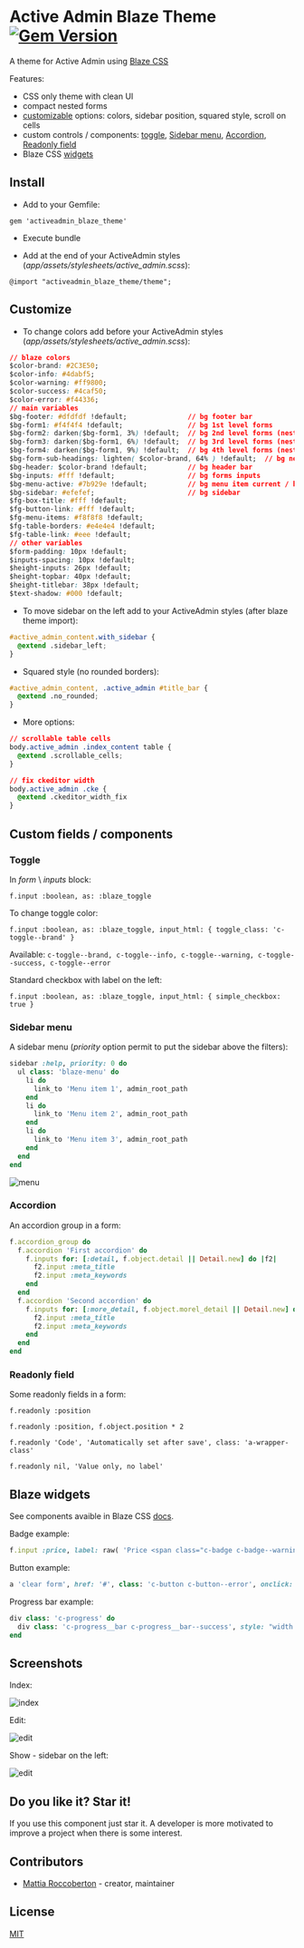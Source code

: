 # Active Admin Blaze Theme [![Gem Version](https://badge.fury.io/rb/activeadmin_blaze_theme.svg)](https://badge.fury.io/rb/activeadmin_blaze_theme)

A theme for Active Admin using [Blaze CSS](http://blazecss.com/)

Features:

- CSS only theme with clean UI
- compact nested forms
- [customizable](#customize) options: colors, sidebar position, squared style, scroll on cells
- custom controls / components: [toggle](#toggle), [Sidebar menu](#sidebar-menu), [Accordion](#accordion), [Readonly field](#readonly-field)
- Blaze CSS [widgets](#blaze-widgets)

## Install

- Add to your Gemfile:

`gem 'activeadmin_blaze_theme'`

- Execute bundle

- Add at the end of your ActiveAdmin styles (_app/assets/stylesheets/active_admin.scss_):

`@import "activeadmin_blaze_theme/theme";`

## Customize

- To change colors add before your ActiveAdmin styles (_app/assets/stylesheets/active_admin.scss_):

```css
// blaze colors
$color-brand: #2C3E50;
$color-info: #4dabf5;
$color-warning: #ff9800;
$color-success: #4caf50;
$color-error: #f44336;
// main variables
$bg-footer: #dfdfdf !default;               // bg footer bar
$bg-form1: #f4f4f4 !default;                // bg 1st level forms
$bg-form2: darken($bg-form1, 3%) !default;  // bg 2nd level forms (nested)
$bg-form3: darken($bg-form1, 6%) !default;  // bg 3rd level forms (nested)
$bg-form4: darken($bg-form1, 9%) !default;  // bg 4th level forms (nested)
$bg-form-sub-headings: lighten( $color-brand, 64% ) !default;  // bg nested forms title
$bg-header: $color-brand !default;          // bg header bar
$bg-inputs: #fff !default;                  // bg forms inputs
$bg-menu-active: #7b929e !default;          // bg menu item current / hover
$bg-sidebar: #efefef;                       // bg sidebar
$fg-box-title: #fff !default;
$fg-button-link: #fff !default;
$fg-menu-items: #f8f8f8 !default;
$fg-table-borders: #e4e4e4 !default;
$fg-table-link: #eee !default;
// other variables
$form-padding: 10px !default;
$inputs-spacing: 10px !default;
$height-inputs: 26px !default;
$height-topbar: 40px !default;
$height-titlebar: 38px !default;
$text-shadow: #000 !default;
```

- To move sidebar on the left add to your ActiveAdmin styles (after blaze theme import):

```css
#active_admin_content.with_sidebar {
  @extend .sidebar_left;
}
```

- Squared style (no rounded borders):

```css
#active_admin_content, .active_admin #title_bar {
  @extend .no_rounded;
}
```

- More options:

```css
// scrollable table cells
body.active_admin .index_content table {
  @extend .scrollable_cells;
}
```

```css
// fix ckeditor width
body.active_admin .cke {
  @extend .ckeditor_width_fix
}
```

## Custom fields / components

### Toggle

In *form* \ *inputs* block:

`f.input :boolean, as: :blaze_toggle`

To change toggle color:

`f.input :boolean, as: :blaze_toggle, input_html: { toggle_class: 'c-toggle--brand' }`

Available: `c-toggle--brand, c-toggle--info, c-toggle--warning, c-toggle--success, c-toggle--error`

Standard checkbox with label on the left:

`f.input :boolean, as: :blaze_toggle, input_html: { simple_checkbox: true }`

### Sidebar menu

A sidebar menu (*priority* option permit to put the sidebar above the filters):

```rb
sidebar :help, priority: 0 do
  ul class: 'blaze-menu' do
    li do
      link_to 'Menu item 1', admin_root_path
    end
    li do
      link_to 'Menu item 2', admin_root_path
    end
    li do
      link_to 'Menu item 3', admin_root_path
    end
  end
end
```

![menu](extra/screenshot4.jpg)

### Accordion

An accordion group in a form:

```rb
f.accordion_group do
  f.accordion 'First accordion' do
    f.inputs for: [:detail, f.object.detail || Detail.new] do |f2|
      f2.input :meta_title
      f2.input :meta_keywords
    end
  end
  f.accordion 'Second accordion' do
    f.inputs for: [:more_detail, f.object.morel_detail || Detail.new] do |f2|
      f2.input :meta_title
      f2.input :meta_keywords
    end
  end
end
```

### Readonly field

Some readonly fields in a form:

`f.readonly :position`

`f.readonly :position, f.object.position * 2`

`f.readonly 'Code', 'Automatically set after save', class: 'a-wrapper-class'`

`f.readonly nil, 'Value only, no label'`

## Blaze widgets

See components avaible in Blaze CSS [docs](http://blazecss.com/components/buttons/).

Badge example:

```ruby
f.input :price, label: raw( 'Price <span class="c-badge c-badge--warning" style="position: relative; top: -5px">in $</span>' )
```

Button example:

```ruby
a 'clear form', href: '#', class: 'c-button c-button--error', onclick: 'event.preventDefault();document.forms[0].reset();'
```

Progress bar example:

```ruby
div class: 'c-progress' do
  div class: 'c-progress__bar c-progress__bar--success', style: "width: #{f.object.a_field}%;"
end
```

## Screenshots

Index:

![index](extra/screenshot1.jpg)

Edit:

![edit](extra/screenshot2.jpg)

Show - sidebar on the left:

![edit](extra/screenshot3.jpg)

## Do you like it? Star it!

If you use this component just star it. A developer is more motivated to improve a project when there is some interest.

## Contributors

- [Mattia Roccoberton](http://blocknot.es) - creator, maintainer

## License

[MIT](LICENSE.txt)
